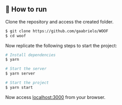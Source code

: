 ## 🚀 How to run

Clone the repository and access the created folder.

```bash
$ git clone https://github.com/gaabrielo/WOOF
$ cd woof
```

Now replicate the following steps to start the project:
```bash
# Install dependencies
$ yarn

# Start the server
$ yarn server

# Start the project
$ yarn start
```
Now access [localhost:3000](http://localhost:3000) from your browser.
